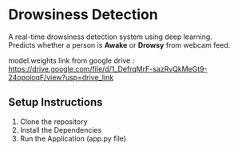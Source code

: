 # Drowsiness Detection

A real-time drowsiness detection system using deep learning.  
Predicts whether a person is **Awake** or **Drowsy** from webcam feed.

model.weights link from google drive :
https://drive.google.com/file/d/1_DefrqMrF-sazRvQkMeGt9-24opoloqF/view?usp=drive_link


## Setup Instructions
1. Clone the repository
2. Install the Dependencies
3. Run the Application (app.py file)
